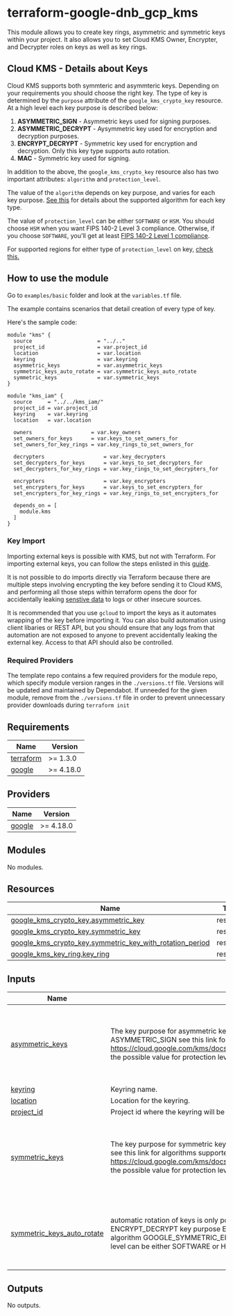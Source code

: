 # terraform-google-dnb_gcp_kms

This module allows you to create key rings, asymmetric and symmetric keys within your project. 
It also allows you to set Cloud KMS Owner, Encrypter, and Decrypter roles on keys as well as key rings.




## Cloud KMS - Details about Keys

Cloud KMS supports both symmteric and asymmteric keys. Depending on your requirements you should choose the right key. 
The type of key is determined by the `purpose` attribute of the `google_kms_crypto_key` resource. At a high level each key purpose is described below:

1. **ASYMMETRIC_SIGN** - Asymmetric keys used for signing purposes.
2. **ASYMMETRIC_DECRYPT** - Aysymmetric key used for encryption and decryption purposes.
3. **ENCRYPT_DECRYPT** - Symmetric key used for encryption and decryption. Only this key type supports auto rotation.
4. **MAC** - Symmetric key used for signing.

In addition to the above, the `google_kms_crypto_key` resource also has two important attributes: `algorithm` and `protection_level`.

The value of the `algorithm` depends on key purpose, and varies for each key purpose. [See this](https://cloud.google.com/kms/docs/reference/rest/v1/CryptoKeyVersionAlgorithm) for details about the supported algorithm for each key type. 

The value of `protection_level` can be either `SOFTWARE` or `HSM`. You should choose `HSM` when you want FIPS 140-2 Level 3 compliance. 
Otherwise, if you choose `SOFTWARE`, you'll get at least [FIPS 140-2 Level 1 compliance](https://cloud.google.com/kms/docs/protection-levels#:~:text=can%20be%20enabled.-,Software%20protection%20level,Cryptographic%20Primitives%20of%20the%20BCM). 

For supported regions for either type of `protection_level` on key, [check this.](https://cloud.google.com/kms/docs/locations)


## How to use the module

Go to `examples/basic` folder and look at the `variables.tf` file. 

The example contains scenarios that detail creation of every type of key. 

Here's the sample code:
```
module "kms" {
  source                     = "../.."
  project_id                 = var.project_id
  location                   = var.location
  keyring                    = var.keyring
  asymmetric_keys            = var.asymmetric_keys
  symmetric_keys_auto_rotate = var.symmetric_keys_auto_rotate
  symmetric_keys             = var.symmetric_keys
}

module "kms_iam" {
  source     = "../../kms_iam/"
  project_id = var.project_id
  keyring    = var.keyring
  location   = var.location

  owners                   = var.key_owners
  set_owners_for_keys      = var.keys_to_set_owners_for
  set_owners_for_key_rings = var.key_rings_to_set_owners_for

  decrypters                   = var.key_decrypters
  set_decrypters_for_keys      = var.keys_to_set_decrypters_for
  set_decrypters_for_key_rings = var.key_rings_to_set_decrypters_for

  encrypters                   = var.key_encrypters
  set_encrypters_for_keys      = var.keys_to_set_encrypters_for
  set_encrypters_for_key_rings = var.key_rings_to_set_encrypters_for

  depends_on = [
    module.kms
  ]
}
```

### Key Import

Importing external keys is possible with KMS, but not with Terraform. For importing external keys, you can follow the steps enlisted in this [guide](https://cloud.google.com/kms/docs/importing-a-key).
   
It is not possible to do imports directly via Terraform because there are multiple steps involving encrypting the key before sending it to Cloud KMS, and performing all those steps within terraform opens the door for accidentally leaking [senstive data](https://developer.hashicorp.com/terraform/language/state/sensitive-data) to logs or other insecure sources. 

It is recommended that you use `gcloud` to import the keys as it automates wrapping of the key before importing it. You can also build automation using client libaries or REST API, but you should ensure that any logs from that automation are not exposed to anyone to prevent accidentally leaking the external key. Access to that API should also be controlled.  

### Required Providers

The template repo contains a few required providers for the module repo, which specify module version ranges in the `./versions.tf` file. Versions will be updated and maintained by Dependabot. If unneeded for the given module, remove from the `./versions.tf` file in order to prevent unnecessary provider downloads during `terraform init`

<!-- BEGINNING OF PRE-COMMIT-TERRAFORM DOCS HOOK -->
## Requirements

| Name | Version |
|------|---------|
| <a name="requirement_terraform"></a> [terraform](#requirement\_terraform) | >= 1.3.0 |
| <a name="requirement_google"></a> [google](#requirement\_google) | >= 4.18.0 |

## Providers

| Name | Version |
|------|---------|
| <a name="provider_google"></a> [google](#provider\_google) | >= 4.18.0 |

## Modules

No modules.

## Resources

| Name | Type |
|------|------|
| [google_kms_crypto_key.asymmetric_key](https://registry.terraform.io/providers/hashicorp/google/latest/docs/resources/kms_crypto_key) | resource |
| [google_kms_crypto_key.symmetric_key](https://registry.terraform.io/providers/hashicorp/google/latest/docs/resources/kms_crypto_key) | resource |
| [google_kms_crypto_key.symmetric_key_with_rotation_period](https://registry.terraform.io/providers/hashicorp/google/latest/docs/resources/kms_crypto_key) | resource |
| [google_kms_key_ring.key_ring](https://registry.terraform.io/providers/hashicorp/google/latest/docs/resources/kms_key_ring) | resource |

## Inputs

| Name | Description | Type | Default | Required |
|------|-------------|------|---------|:--------:|
| <a name="input_asymmetric_keys"></a> [asymmetric\_keys](#input\_asymmetric\_keys) | The key purpose for asymmetric keys can be ASYMMETRIC\_DECRYPT or ASYMMETRIC\_SIGN see this link for algorithms supported by each key purpose: https://cloud.google.com/kms/docs/reference/rest/v1/CryptoKeyVersionAlgorithm the possible value for protection level can be either SOFTWARE or HSM | <pre>map(object({<br>    asymmetric_key_name             = string<br>    asymmetric_key_purpose          = string<br>    asymmetric_key_algorithm        = string<br>    asymmetric_key_protection_level = string<br>    labels                          = optional(map(string))<br>  }))</pre> | `{}` | no |
| <a name="input_keyring"></a> [keyring](#input\_keyring) | Keyring name. | `string` | n/a | yes |
| <a name="input_location"></a> [location](#input\_location) | Location for the keyring. | `string` | n/a | yes |
| <a name="input_project_id"></a> [project\_id](#input\_project\_id) | Project id where the keyring will be created. | `string` | n/a | yes |
| <a name="input_symmetric_keys"></a> [symmetric\_keys](#input\_symmetric\_keys) | The key purpose for symmetric keys can be either MAC or ENCRYPT\_DECRYPT see this link for algorithms supported by each key purpose: https://cloud.google.com/kms/docs/reference/rest/v1/CryptoKeyVersionAlgorithm the possible value for protection level can be either SOFTWARE or HSM | <pre>map(object({<br>    symmetric_key_name             = string<br>    symmetric_key_purpose          = string<br>    symmetric_key_algorithm        = string<br>    symmetric_key_protection_level = string<br>    labels                         = optional(map(string))<br>  }))</pre> | `{}` | no |
| <a name="input_symmetric_keys_auto_rotate"></a> [symmetric\_keys\_auto\_rotate](#input\_symmetric\_keys\_auto\_rotate) | automatic rotation of keys is only possible when the key purpose is ENCRYPT\_DECRYPT key purpose ENCRYPT\_DECRYPT only works with the algorithm GOOGLE\_SYMMETRIC\_ENCRYPTION the possible value for protection level can be either SOFTWARE or HSM | <pre>map(object({<br>    symmetric_key_name             = string<br>    symmetric_key_protection_level = string<br>    symmetric_key_rotation_period  = string<br>    labels                         = optional(map(string))<br>  }))</pre> | `{}` | no |

## Outputs

No outputs.
<!-- END OF PRE-COMMIT-TERRAFORM DOCS HOOK -->
